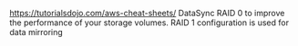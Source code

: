 https://tutorialsdojo.com/aws-cheat-sheets/
DataSync
RAID 0 to improve the performance of your storage volumes. RAID 1 configuration is used for data mirroring
